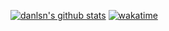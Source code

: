 [![danlsn's github stats](https://github-readme-stats.vercel.app/api?username=danlsn&show_icons=true)](https://github.com/danlsn/)
[![wakatime](https://wakatime.com/badge/user/739a1992-f3c8-4a2b-bfee-ea1c10ca16d0.svg)](https://wakatime.com/@739a1992-f3c8-4a2b-bfee-ea1c10ca16d0)
